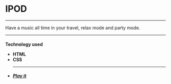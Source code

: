 <H1>IPOD</h1>
<hr>
<p>Have a music all time in your travel, relax mode and party mode.<p>
<hr>
<h4>
Technology used

<ul>
<li>
HTML

<br>
<li>
CSS

<br>
<li>

<hr>
<h5>
<a href="https://hisidd.github.io/IPOD/">Play it</a>
